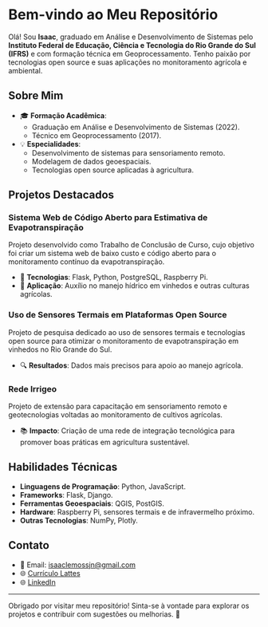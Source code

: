 # Bem-vindo ao Meu Repositório

Olá! Sou **Isaac**, graduado em Análise e Desenvolvimento de Sistemas pelo **Instituto Federal de Educação, Ciência e Tecnologia do Rio Grande do Sul (IFRS)** e com formação técnica em Geoprocessamento. Tenho paixão por tecnologias open source e suas aplicações no monitoramento agrícola e ambiental.

## Sobre Mim

- 🎓 **Formação Acadêmica**:
  - Graduação em Análise e Desenvolvimento de Sistemas (2022).
  - Técnico em Geoprocessamento (2017).
- 💡 **Especialidades**:
  - Desenvolvimento de sistemas para sensoriamento remoto.
  - Modelagem de dados geoespaciais.
  - Tecnologias open source aplicadas à agricultura.

## Projetos Destacados

### **Sistema Web de Código Aberto para Estimativa de Evapotranspiração**
Projeto desenvolvido como Trabalho de Conclusão de Curso, cujo objetivo foi criar um sistema web de baixo custo e código aberto para o monitoramento contínuo da evapotranspiração.  
- 🔧 **Tecnologias**: Flask, Python, PostgreSQL, Raspberry Pi.
- 🌱 **Aplicação**: Auxílio no manejo hídrico em vinhedos e outras culturas agrícolas.

### **Uso de Sensores Termais em Plataformas Open Source**
Projeto de pesquisa dedicado ao uso de sensores termais e tecnologias open source para otimizar o monitoramento de evapotranspiração em vinhedos no Rio Grande do Sul.  
- 🔍 **Resultados**: Dados mais precisos para apoio ao manejo agrícola.

### **Rede Irrigeo**
Projeto de extensão para capacitação em sensoriamento remoto e geotecnologias voltadas ao monitoramento de cultivos agrícolas.  
- 📚 **Impacto**: Criação de uma rede de integração tecnológica para promover boas práticas em agricultura sustentável.

## Habilidades Técnicas

- **Linguagens de Programação**: Python, JavaScript.
- **Frameworks**: Flask, Django.
- **Ferramentas Geoespaciais**: QGIS, PostGIS.
- **Hardware**: Raspberry Pi, sensores termais e de infravermelho próximo.
- **Outras Tecnologias**: NumPy, Plotly.

## Contato

- 📧 Email: [isaaclemossjn@gmail.com](mailto:isaaclemossjn@gmail.com)
- 🌐 [Currículo Lattes](https://lattes.cnpq.br/4741195530539811)
- 🌐 [LinkedIn](https://www.linkedin.com/in/isaac-lemos-da-siva-0b618b82/)

---

Obrigado por visitar meu repositório! Sinta-se à vontade para explorar os projetos e contribuir com sugestões ou melhorias. 🚀

